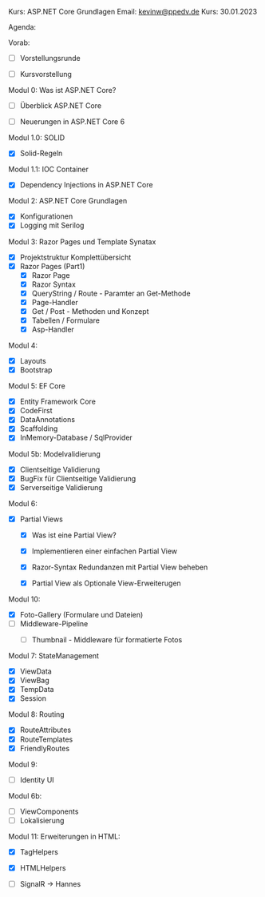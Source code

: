 Kurs:       ASP.NET Core Grundlagen
Email:      kevinw@ppedv.de
Kurs:       30.01.2023


Agenda: 

Vorab:
- [ ] Vorstellungsrunde
- [ ] Kursvorstellung


Modul 0: Was ist ASP.NET Core?
- [ ] Überblick ASP.NET Core
- [ ] Neuerungen in ASP.NET Core 6


Modul 1.0: SOLID 
- [x] Solid-Regeln

Modul 1.1: IOC Container
- [x] Dependency Injections in ASP.NET Core

Modul 2: ASP.NET Core Grundlagen
- [x] Konfigurationen
- [x] Logging mit Serilog

Modul 3: Razor Pages und Template Synatax
- [x] Projektstruktur Komplettübersicht
- [x] Razor Pages (Part1)
    - [x] Razor Page
    - [x] Razor Syntax
    - [x] QueryString / Route - Paramter an Get-Methode
    - [x] Page-Handler 
    - [x] Get / Post - Methoden und Konzept
    - [x] Tabellen / Formulare
    - [x] Asp-Handler
    
Modul 4: 
- [x] Layouts
- [x] Bootstrap

Modul 5: EF Core
- [x] Entity Framework Core
- [x] CodeFirst
- [x] DataAnnotations
- [x] Scaffolding
- [x] InMemory-Database / SqlProvider

Modul 5b: Modelvalidierung
- [x]  Clientseitige Validierung
- [x]  BugFix für Clientseitige Validierung
- [x]  Serverseitige Validierung

Modul 6: 
- [x] Partial Views
    - [x] Was ist eine Partial View?
    - [x] Implementieren einer einfachen Partial View
    - [x] Razor-Syntax Redundanzen mit Partial View beheben 
    - [x] Partial View als Optionale View-Erweiterugen 


Modul 10:
- [x] Foto-Gallery (Formulare und Dateien)
- [ ] Middleware-Pipeline
    - [ ] Thumbnail - Middleware für formatierte Fotos


Modul 7: StateManagement
- [x] ViewData
- [x] ViewBag
- [x] TempData
- [x] Session

Modul 8: Routing
- [x] RouteAttributes
- [x] RouteTemplates
- [x] FriendlyRoutes
  
Modul 9: 
- [ ] Identity UI 

Modul 6b: 
- [ ] ViewComponents
- [ ] Lokalisierung 

Modul 11: Erweiterungen in HTML:
- [x] TagHelpers
- [x] HTMLHelpers
- [ ] SignalR -> Hannes














